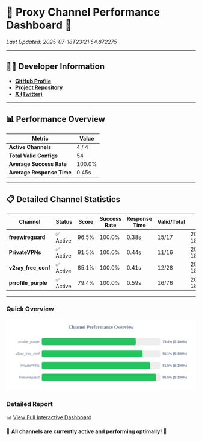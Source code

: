 # 🌟 Proxy Channel Performance Dashboard 🌟

_Last Updated: 2025-07-18T23:21:54.872275_

---

## 👩‍💻 Developer Information

- **[GitHub Profile](https://github.com/4n0nymou3)**  
- **[Project Repository](https://github.com/4n0nymou3/multi-proxy-config-fetcher)**  
- **[X (Twitter)](https://x.com/4n0nymou3)**  

---

## 📊 Performance Overview

| Metric                | Value       |
|-----------------------|-------------|
| **Active Channels**   | 4 / 4       |
| **Total Valid Configs** | 54          |
| **Average Success Rate** | 100.0%      |
| **Average Response Time** | 0.45s       |

---

## 📋 Detailed Channel Statistics

| Channel          | Status     | Score  | Success Rate | Response Time | Valid/Total | Last Success               |
|------------------|------------|--------|--------------|---------------|-------------|----------------------------|
| **freewireguard**  | ✅ Active  | 96.5%  | 100.0% | 0.38s         | 15/17       | 2025-07-18T23:21:54.870880 |
| **PrivateVPNs**  | ✅ Active  | 91.5%  | 100.0% | 0.44s         | 11/16       | 2025-07-18T23:21:54.460358 |
| **v2ray_free_conf**  | ✅ Active  | 85.1%  | 100.0% | 0.41s         | 12/28       | 2025-07-18T23:21:53.979544 |
| **prrofile_purple**  | ✅ Active  | 79.4%  | 100.0% | 0.59s         | 16/76       | 2025-07-18T23:21:53.501536 |

---

### Quick Overview
<div align="center">
  <a href="https://raw.githubusercontent.com/nullluser/NullRepo/refs/heads/main/assets/channel_stats_chart.svg">
    <img src="https://raw.githubusercontent.com/nullluser/NullRepo/refs/heads/main/assets/channel_stats_chart.svg" alt="Source Performance Statistics" width="800">
  </a>
</div>

### Detailed Report
📊 [View Full Interactive Dashboard](https://htmlpreview.github.io/?https://github.com/nullluser/NullRepo/blob/main/assets/performance_report.html)

🎉 **All channels are currently active and performing optimally!** 🎉
